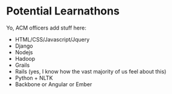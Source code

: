# Potential Learnathons
Yo, ACM officers add stuff here:
* HTML/CSS/Javascript/Jquery
* Django
* Nodejs
* Hadoop
* Grails
* Rails (yes, I know how the vast majority of us feel about this)
* Python + NLTK
* Backbone or Angular or Ember